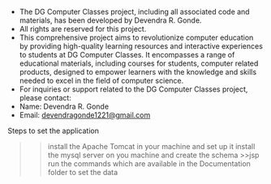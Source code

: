 * The DG Computer Classes project, including all associated code and materials, has been developed by Devendra R. Gonde.
* All rights are reserved for this project.
* This comprehensive project aims to revolutionize computer education by providing high-quality learning resources and interactive experiences to students at DG Computer Classes. It encompasses a range of educational materials, including courses for students, computer related products, designed to empower learners with the knowledge and skills needed to excel in the field of computer science.
* For inquiries or support related to the DG Computer Classes project, please contact:
* Name: Devendra R. Gonde
* Email: devendragonde1221@gmail.com

Steps to set the application 
>> install the Apache Tomcat in your machine and set up it
>> install the mysql server on you machine and create the schema >>jsp 
>> run the commands which are available in the Documentation folder to set the data 
